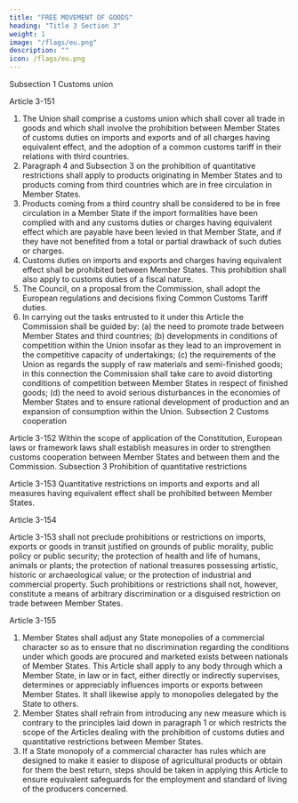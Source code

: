 ```yaml
---
title: "FREE MOVEMENT OF GOODS"
heading: "Title 3 Section 3"
weight: 1
image: "/flags/eu.png"
description: ""
icon: /flags/eu.png
---
```



Subsection 1
Customs union

Article 3-151

1. The Union shall comprise a customs union which shall cover all trade in goods and which shall
involve the prohibition between Member States of customs duties on imports and exports and of all
charges having equivalent effect, and the adoption of a common customs tariff in their relations with
third countries.
2. Paragraph 4 and Subsection 3 on the prohibition of quantitative restrictions shall apply to
products originating in Member States and to products coming from third countries which are in free
circulation in Member States.
3. Products coming from a third country shall be considered to be in free circulation in a
Member State if the import formalities have been complied with and any customs duties or charges
having equivalent effect which are payable have been levied in that Member State, and if they have
not benefited from a total or partial drawback of such duties or charges.
4. Customs duties on imports and exports and charges having equivalent effect shall be prohibited
between Member States. This prohibition shall also apply to customs duties of a fiscal nature.
5. The Council, on a proposal from the Commission, shall adopt the European regulations and
decisions fixing Common Customs Tariff duties.
6. In carrying out the tasks entrusted to it under this Article the Commission shall be guided by:
(a) the need to promote trade between Member States and third countries;
(b) developments in conditions of competition within the Union insofar as they lead to an
improvement in the competitive capacity of undertakings;
(c) the requirements of the Union as regards the supply of raw materials and semi-finished goods; in
this connection the Commission shall take care to avoid distorting conditions of competition
between Member States in respect of finished goods;
(d) the need to avoid serious disturbances in the economies of Member States and to ensure rational
development of production and an expansion of consumption within the Union.
Subsection 2
Customs cooperation

Article 3-152
Within the scope of application of the Constitution, European laws or framework laws shall establish
measures in order to strengthen customs cooperation between Member States and between them and
the Commission.
Subsection 3
Prohibition of quantitative restrictions

Article 3-153
Quantitative restrictions on imports and exports and all measures having equivalent effect shall be
prohibited between Member States.

Article 3-154

Article 3-153 shall not preclude prohibitions or restrictions on imports, exports or goods in transit
justified on grounds of public morality, public policy or public security; the protection of health and
life of humans, animals or plants; the protection of national treasures possessing artistic, historic or
archaeological value; or the protection of industrial and commercial property. Such prohibitions or
restrictions shall not, however, constitute a means of arbitrary discrimination or a disguised
restriction on trade between Member States.

Article 3-155
1. Member States shall adjust any State monopolies of a commercial character so as to ensure that
no discrimination regarding the conditions under which goods are procured and marketed exists
between nationals of Member States.
This Article shall apply to any body through which a Member State, in law or in fact, either directly or
indirectly supervises, determines or appreciably influences imports or exports between
Member States. It shall likewise apply to monopolies delegated by the State to others.
2. Member States shall refrain from introducing any new measure which is contrary to the
principles laid down in paragraph 1 or which restricts the scope of the Articles dealing with the
prohibition of customs duties and quantitative restrictions between Member States.
3. If a State monopoly of a commercial character has rules which are designed to make it easier to
dispose of agricultural products or obtain for them the best return, steps should be taken in applying
this Article to ensure equivalent safeguards for the employment and standard of living of the
producers concerned.

